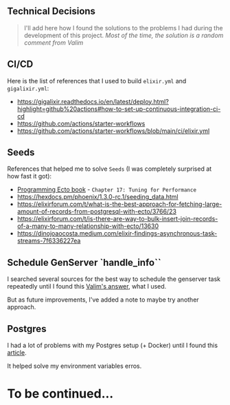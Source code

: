 ## Technical Decisions

> I'll add here how I found the solutions to the problems I had during the development of this project. *Most of the time, the solution is a random comment from Valim*

## CI/CD

Here is the list of references that I used to build `elixir.yml` and `gigalixir.yml`:

- https://gigalixir.readthedocs.io/en/latest/deploy.html?highlight=github%20actions#how-to-set-up-continuous-integration-ci-cd
- https://github.com/actions/starter-workflows
- https://github.com/actions/starter-workflows/blob/main/ci/elixir.yml

## Seeds

References that helped me to solve `Seeds` (I was completely surprised at how fast it got):

- [Programming Ecto book](https://pragprog.com/titles/wmecto/programming-ecto/) - `Chapter 17: Tuning for Performance`
- https://hexdocs.pm/phoenix/1.3.0-rc.1/seeding_data.html
- https://elixirforum.com/t/what-is-the-best-approach-for-fetching-large-amount-of-records-from-postgresql-with-ecto/3766/23
- https://elixirforum.com/t/is-there-are-way-to-bulk-insert-join-records-of-a-many-to-many-relationship-with-ecto/13630
- https://dinojoaocosta.medium.com/elixir-findings-asynchronous-task-streams-7f6336227ea

## Schedule GenServer `handle_info``

I searched several sources for the best way to schedule the genserver task repeatedly until I found this [Valim's answer](https://stackoverflow.com/a/32097971), what I used.

But as future improvements, I've added a note to maybe try another approach.

## Postgres

I had a lot of problems with my Postgres setup (+ Docker) until I found this [article](https://www.codementor.io/@engineerapart/getting-started-with-postgresql-on-mac-osx-are8jcopb).

It helped solve my environment variables erros.

# To be continued...
